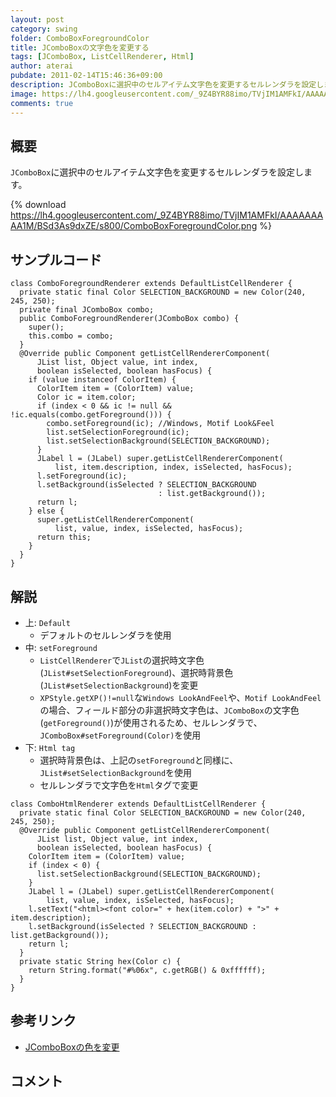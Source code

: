 ```yaml
---
layout: post
category: swing
folder: ComboBoxForegroundColor
title: JComboBoxの文字色を変更する
tags: [JComboBox, ListCellRenderer, Html]
author: aterai
pubdate: 2011-02-14T15:46:36+09:00
description: JComboBoxに選択中のセルアイテム文字色を変更するセルレンダラを設定します。
image: https://lh4.googleusercontent.com/_9Z4BYR88imo/TVjIM1AMFkI/AAAAAAAAA1M/BSd3As9dxZE/s800/ComboBoxForegroundColor.png
comments: true
---
```

## 概要
`JComboBox`に選択中のセルアイテム文字色を変更するセルレンダラを設定します。

{% download https://lh4.googleusercontent.com/_9Z4BYR88imo/TVjIM1AMFkI/AAAAAAAAA1M/BSd3As9dxZE/s800/ComboBoxForegroundColor.png %}

## サンプルコード
<pre class="prettyprint"><code>class ComboForegroundRenderer extends DefaultListCellRenderer {
  private static final Color SELECTION_BACKGROUND = new Color(240, 245, 250);
  private final JComboBox combo;
  public ComboForegroundRenderer(JComboBox combo) {
    super();
    this.combo = combo;
  }
  @Override public Component getListCellRendererComponent(
      JList list, Object value, int index,
      boolean isSelected, boolean hasFocus) {
    if (value instanceof ColorItem) {
      ColorItem item = (ColorItem) value;
      Color ic = item.color;
      if (index &lt; 0 &amp;&amp; ic != null &amp;&amp; !ic.equals(combo.getForeground())) {
        combo.setForeground(ic); //Windows, Motif Look&amp;Feel
        list.setSelectionForeground(ic);
        list.setSelectionBackground(SELECTION_BACKGROUND);
      }
      JLabel l = (JLabel) super.getListCellRendererComponent(
          list, item.description, index, isSelected, hasFocus);
      l.setForeground(ic);
      l.setBackground(isSelected ? SELECTION_BACKGROUND
                                 : list.getBackground());
      return l;
    } else {
      super.getListCellRendererComponent(
          list, value, index, isSelected, hasFocus);
      return this;
    }
  }
}
</code></pre>

## 解説
- 上: `Default`
    - デフォルトのセルレンダラを使用
- 中: `setForeground`
    - `ListCellRenderer`で`JList`の選択時文字色(`JList#setSelectionForeground`)、選択時背景色(`JList#setSelectionBackground`)を変更
    - `XPStyle.getXP()!=null`な`Windows LookAndFeel`や、`Motif LookAndFeel`の場合、フィールド部分の非選択時文字色は、`JComboBox`の文字色(`getForeground()`)が使用されるため、セルレンダラで、`JComboBox#setForeground(Color)`を使用
- 下: `Html tag`
    - 選択時背景色は、上記の`setForeground`と同様に、`JList#setSelectionBackground`を使用
    - セルレンダラで文字色を`Html`タグで変更

<!-- dummy comment line for breaking list -->

<pre class="prettyprint"><code>class ComboHtmlRenderer extends DefaultListCellRenderer {
  private static final Color SELECTION_BACKGROUND = new Color(240, 245, 250);
  @Override public Component getListCellRendererComponent(
      JList list, Object value, int index,
      boolean isSelected, boolean hasFocus) {
    ColorItem item = (ColorItem) value;
    if (index &lt; 0) {
      list.setSelectionBackground(SELECTION_BACKGROUND);
    }
    JLabel l = (JLabel) super.getListCellRendererComponent(
        list, value, index, isSelected, hasFocus);
    l.setText("&lt;html&gt;&lt;font color=" + hex(item.color) + "&gt;" + item.description);
    l.setBackground(isSelected ? SELECTION_BACKGROUND : list.getBackground());
    return l;
  }
  private static String hex(Color c) {
    return String.format("#%06x", c.getRGB() &amp; 0xffffff);
  }
}
</code></pre>

## 参考リンク
- [JComboBoxの色を変更](http://ateraimemo.com/Swing/ColorComboBox.html)

<!-- dummy comment line for breaking list -->

## コメント
